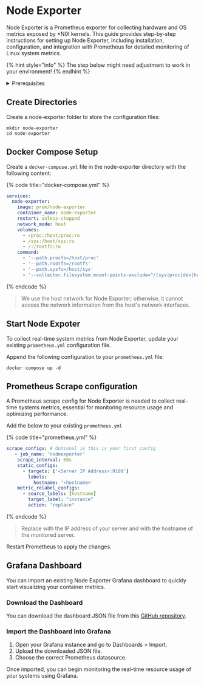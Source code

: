 # Node Exporter

Node Exporter is a Prometheus exporter for collecting hardware and OS metrics exposed by \*NIX kernels. This guide provides step-by-step instructions for setting up Node Exporter, including installation, configuration, and integration with Prometheus for detailed monitoring of Linux system metrics.

{% hint style="info" %}
The step below might need adjustment to work in your environment!
{% endhint %}

<details>

<summary>Prerequisites</summary>

* Docker installed on your server

</details>

## Create Directories

Create a node-exporter folder to store the configuration files:

```shell
mkdir node-exporter
cd node-exporter
```

## Docker Compose Setup

Create a `docker-compose.yml` file in the node-exporter directory with the following content:

{% code title="docker-compose.yml" %}
```yaml
services:
  node-exporter:
    image: prom/node-exporter
    container_name: node-exporter
    restart: unless-stopped
    network_mode: host
    volumes:
      - /proc:/host/proc:ro
      - /sys:/host/sys:ro
      - /:/rootfs:ro
    command:
      - '--path.procfs=/host/proc'
      - '--path.rootfs=/rootfs'
      - '--path.sysfs=/host/sys'
      - '--collector.filesystem.mount-points-exclude=^/(sys|proc|dev|host|etc)($$|/)'
```
{% endcode %}

> We use the host network for Node Exporter; otherwise, it cannot access the network information from the host's network interfaces.

## Start Node Expoter

To collect real-time system metrics from Node Exporter, update your existing `prometheus.yml` configuration file.

Append the following configuration to your `prometheus.yml` file:

```shell
docker compose up -d
```

## Prometheus Scrape configuration

A Prometheus scrape config for Node Exporter is needed to collect real-time systems metrics, essential for monitoring resource usage and optimizing performance.

Add the below to your existing `prometheus.yml`

{% code title="prometheus.yml" %}
```yaml
scrape_configs: # Optional is this is your first config
   - job_name: 'nodeexporter'
    scrape_interval: 60s
    static_configs:
      - targets: ['<Server IP Address>:9100']
        labels:
          hostname: '<hostname>'
    metric_relabel_configs:
      - source_labels: [hostname]
        target_label: "instance"
        action: "replace"
```
{% endcode %}

> Replace with the IP address of your server and with the hostname of the monitored server.

Restart Prometheus to apply the changes.

## Grafana Dashboard

You can import an existing Node Exporter Grafana dashboard to quickly start visualizing your container metrics.

### Download the Dashboard

You can download the dashboard JSON file from this [GitHub repository](https://github.com/svenvg93/Grafana-Dashboard/tree/master/node\_expoter).

### Import the Dashboard into Grafana

1. Open your Grafana instance and go to Dashboards > Import.
2. Upload the downloaded JSON file.
3. Choose the correct Prometheus datasource.

Once imported, you can begin monitoring the real-time resource usage of your systems using Grafana.
